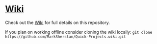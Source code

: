 # [Wiki](https://github.com/MarkSherstan/Quick-Projects/wiki)
Check out the [Wiki](https://github.com/MarkSherstan/Quick-Projects/wiki) for full details on this repository. 

If you plan on working offline consider cloning the wiki locally:
```git clone https://github.com/MarkSherstan/Quick-Projects.wiki.git```
